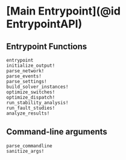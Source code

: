 # [Main Entrypoint](@id EntrypointAPI)

## Entrypoint Functions

```@docs
entrypoint
initialize_output!
parse_network!
parse_events!
parse_settings!
build_solver_instances!
optimize_switches!
optimize_dispatch!
run_stability_analysis!
run_fault_studies!
analyze_results!
```

## Command-line arguments

```@docs
parse_commandline
sanitize_args!
```